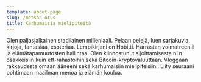 ```yaml
---
template: about-page
slug: /metsan-otus
title: Karhumaisia mielipiteitä
---
```

Olen paljasjalkainen stadilainen milleniaali. Pelaan pelejä, luen sarjakuvia, kirjoja, fantasiaa, esoteriaa. Lempikirjani on Hobitti. Harrastan voimatreeniä ja elämätapamuutosten hallintaa. Olen kiinnostunut sijoittamisesta niin osakkeisiin kuin etf-rahastoihin sekä Bitcoin-kryptovaluuttaan. Vloggaan rakkaudesta omaan ääneeni sekä karhumaisiin mielipiteisiini. Liity seuraani pohtimaan maailman menoa ja elämän koulua.